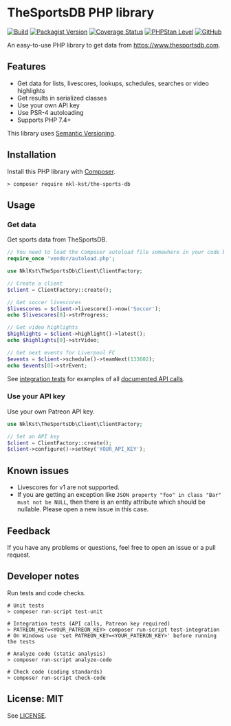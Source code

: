 # TheSportsDB PHP library

[![Build](https://github.com/nkl-kst/the-sports-db/workflows/Build/badge.svg)](https://github.com/nkl-kst/the-sports-db/actions)
[![Packagist Version](https://img.shields.io/packagist/v/nkl-kst/the-sports-db)](https://packagist.org/packages/nkl-kst/the-sports-db)
[![Coverage Status](https://coveralls.io/repos/github/nkl-kst/the-sports-db/badge.svg?branch=master)](https://coveralls.io/github/nkl-kst/the-sports-db?branch=master)
[![PHPStan Level](https://img.shields.io/badge/PHPStan-level%206-brightgreen.svg?style=flat)](https://github.com/nkl-kst/the-sports-db/actions)
[![GitHub](https://img.shields.io/github/license/nkl-kst/the-sports-db)](https://github.com/nkl-kst/the-sports-db/blob/master/LICENSE.md)

An easy-to-use PHP library to get data from https://www.thesportsdb.com.

## Features

- Get data for lists, livescores, lookups, schedules, searches or video highlights
- Get results in serialized classes
- Use your own API key
- Use PSR-4 autoloading
- Supports PHP 7.4+

This library uses [Semantic Versioning](https://semver.org).

## Installation

Install this PHP library with [Composer](https://getcomposer.org).

```shell
> composer require nkl-kst/the-sports-db
```

## Usage

### Get data

Get sports data from TheSportsDB.

```php
// You need to load the Composer autoload file somewhere in your code before
require_once 'vendor/autoload.php';

use NklKst\TheSportsDb\Client\ClientFactory;

// Create a client
$client = ClientFactory::create();

// Get soccer livescores
$livescores = $client->livescore()->now('Soccer');
echo $livescores[0]->strProgress;

// Get video highlights
$highlights = $client->highlight()->latest();
echo $highlights[0]->strVideo;

// Get next events for Liverpool FC
$events = $client->schedule()->teamNext(133602);
echo $events[0]->strEvent;
```

See [integration tests](https://github.com/nkl-kst/the-sports-db/tree/master/test/integration) for examples of all 
[documented API calls](https://www.thesportsdb.com/api.php).

### Use your API key

Use your own Patreon API key.

```php
use NklKst\TheSportsDb\Client\ClientFactory;

// Set an API key
$client = ClientFactory::create();
$client->configure()->setKey('YOUR_API_KEY');
```

## Known issues

- Livescores for v1 are not supported.
- If you are getting an exception like `JSON property "foo" in class "Bar" must not be NULL`, then there is an entity 
attribute which should be nullable. Please open a new issue in this case.

## Feedback

If you have any problems or questions, feel free to open an issue or a pull request.

## Developer notes

Run tests and code checks.

```shell
# Unit tests
> composer run-script test-unit

# Integration tests (API calls, Patreon key required)
> PATREON_KEY=<YOUR_PATREON_KEY> composer run-script test-integration
# On Windows use 'set PATREON_KEY=<YOUR_PATERON_KEY>' before running the tests

# Analyze code (static analysis)
> composer run-script analyze-code

# Check code (coding standards)
> composer run-script check-code
```

## License: MIT

See [LICENSE](LICENSE.md).
